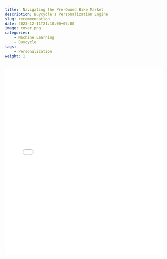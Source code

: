 ```yaml
---
title:  Navigating the Pre-Owned Bike Market
description: Buycycle's Personalization Engine
slug: recommendation
date: 2023-12-11T21:10:00+07:00
image: cover.png
categories:
    - Machine Learning
    - Buycycle
tags:
    - Personalization
weight: 1
---
```



   <embed src="recommendation-2.pdf" type="application/pdf" width="100%" height="600px" />
